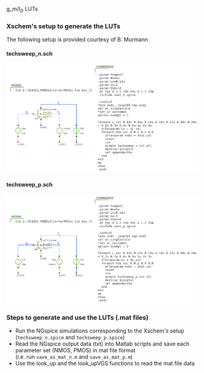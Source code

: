 g_${m}$/I${_D}$ LUTs

### Xschem's setup to generate the LUTs

The following setup is provided courtesy of B. Murmann

#### techsweep_n.sch

<p align="center">
   <img src="./img/techsweep_n.png" width="800" />
</p>

#### techsweep_p.sch
<p align="center">
   <img src="./img/techsweep_p.png" width="800" />
</p>

### Steps to generate and use the LUTs (.mat files)
- Run the NGspice simulations corresponding to the Xschem's setup (`techsweep_n.spice` and `techsweep_p.spice`)
- Read the NGspice output data (txt) into Matlab scripts and save each parameter set (NMOS, PMOS) in mat file format<br>
  (i.e. run `save_as_mat_n.m` and `save_as_mat_p.m`) 
- Use the look_up and the look_upVGS functions to read the mat file data

